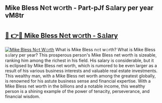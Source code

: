 ## Mike Bless N𝚎t w𝚘rth - Part-pJf S𝚊lary per year vM8tr

# <h2><a href="http://gc0bhnd.nevu.top/?p=Mike+Bless">🔗 👉🔴 Mike Bless N𝚎t w𝚘rth - S𝚊lary</a></h2>

[![Mike Bless N𝚎t W𝚘rth](https://i.imgur.com/Oavwk0R.jpeg)](http://gc0bhnd.nevu.top/?p=Mike+Bless)
What is Mike Bless n𝚎t w𝚘rth? What is Mike Bless s𝚊lary per year?
This prosperous person's Mike Bless net worth is sizeable, ranking him among the richest in his field. His salary is considerable, but it is eclipsed by Mike Bless net worth, which is rumored to be even larger as a result of his various business interests and valuable real estate investments. This wealthy man, with a Mike Bless net worth among the greatest globally, is renowned for his astute business sense and financial expertise. With a Mike Bless net worth in the billions and a notable income, this wealthy person is a shining example of the power of tenacity, perseverance, and financial wisdom.

